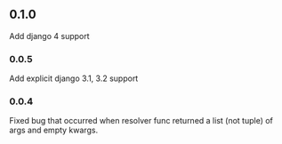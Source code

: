 ## 0.1.0
Add django 4 support

### 0.0.5
Add explicit django 3.1, 3.2 support

### 0.0.4

Fixed bug that occurred when resolver func returned a list (not tuple) of args and empty kwargs.